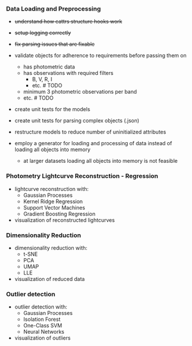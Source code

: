 ### Data Loading and Preprocessing

- ~~understand how cattrs structure hooks work~~
- ~~setup logging correctly~~ 
- ~~fix parsing issues that are fixable~~
- validate objects for adherence to requirements before passing them on
  - has photometric data 
  - has observations with required filters
    - B, V, R, I
    - etc. # TODO
  - minimum 3 photometric observations per band
  - etc. # TODO

- create unit tests for the models
- create unit tests for parsing complex objects (.json)

- restructure models to reduce number of uninitialized attributes
- employ a generator for loading and processing of data instead of loading all objects into memory
  - at larger datasets loading all objects into memory is not feasible

### Photometry Lightcurve Reconstruction - Regression
- lightcurve reconstruction with:
  - Gaussian Processes
  - Kernel Ridge Regression
  - Support Vector Machines
  - Gradient Boosting Regression
- visualization of reconstructed lightcurves

### Dimensionality Reduction
- dimensionality reduction with:
  - t-SNE
  - PCA
  - UMAP
  - LLE
- visualization of reduced data

### Outlier detection
- outlier detection with: 
  - Gaussian Processes
  - Isolation Forest
  - One-Class SVM
  - Neural Networks
- visualization of outliers
